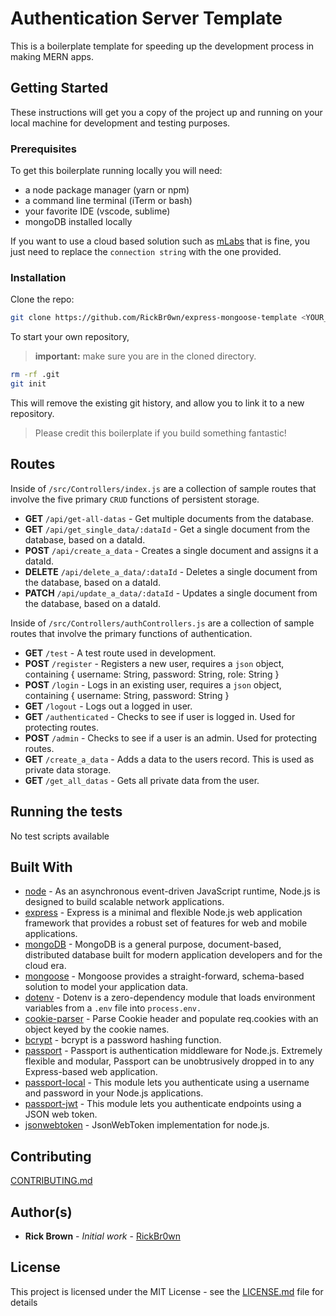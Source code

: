 # Authentication Server Template

This is a boilerplate template for speeding up the development process in making MERN apps.

## Getting Started

These instructions will get you a copy of the project up and running on your local machine for development and testing purposes.

### Prerequisites

To get this boilerplate running locally you will need:

- a node package manager (yarn or npm)
- a command line terminal (iTerm or bash)
- your favorite IDE (vscode, sublime)
- mongoDB installed locally

If you want to use a cloud based solution such as [mLabs](https://mlab.com) that is fine, you just need to replace the `connection string` with the one provided.

### Installation

Clone the repo:

```bash
git clone https://github.com/RickBr0wn/express-mongoose-template <YOUR_PROJECT_NAME> && cd <YOUR_PROJECT_NAME>
```

To start your own repository,

> **important:** make sure you are in the cloned directory.

```bash
rm -rf .git
git init
```

This will remove the existing git history, and allow you to link it to a new repository.

> Please credit this boilerplate if you build something fantastic!

## Routes

Inside of `/src/Controllers/index.js` are a collection of sample routes that involve the five primary `CRUD` functions of persistent storage.

- **GET** `/api/get-all-datas` - Get multiple documents from the database.
- **GET** `/api/get_single_data/:dataId` - Get a single document from the database, based on a dataId.
- **POST** `/api/create_a_data` - Creates a single document and assigns it a dataId.
- **DELETE** `/api/delete_a_data/:dataId` - Deletes a single document from the database, based on a dataId.
- **PATCH** `/api/update_a_data/:dataId` - Updates a single document from the database, based on a dataId.

Inside of `/src/Controllers/authControllers.js` are a collection of sample routes that involve the primary functions of authentication.

- **GET** `/test` - A test route used in development.
- **POST** `/register` - Registers a new user, requires a `json` object, containing { username: String, password: String, role: String }
- **POST** `/login` - Logs in an existing user, requires a `json` object, containing { username: String, password: String }
- **GET** `/logout` - Logs out a logged in user.
- **GET** `/authenticated` - Checks to see if user is logged in. Used for protecting routes.
- **POST** `/admin` - Checks to see if a user is an admin. Used for protecting routes.
- **GET** `/create_a_data` - Adds a data to the users record. This is used as private data storage.
- **GET** `/get_all_datas` - Gets all private data from the user.

## Running the tests

No test scripts available

## Built With

- [node](https://nodejs.org/en/about/) - As an asynchronous event-driven JavaScript runtime, Node.js is designed to build scalable network applications.
- [express](https://expressjs.com) - Express is a minimal and flexible Node.js web application framework that provides a robust set of features for web and mobile applications.
- [mongoDB](https://www.mongodb.com) - MongoDB is a general purpose, document-based, distributed database built for modern application developers and for the cloud era.
- [mongoose](https://mongoosejs.com) - Mongoose provides a straight-forward, schema-based solution to model your application data.
- [dotenv](https://github.com/motdotla/dotenv#readme) - Dotenv is a zero-dependency module that loads environment variables from a `.env` file into `process.env.`
- [cookie-parser](https://github.com/expressjs/cookie-parser#readme) - Parse Cookie header and populate req.cookies with an object keyed by the cookie names.
- [bcrypt](https://github.com/kelektiv/node.bcrypt.js#readme) - bcrypt is a password hashing function.
- [passport](http://www.passportjs.org) - Passport is authentication middleware for Node.js. Extremely flexible and modular, Passport can be unobtrusively dropped in to any Express-based web application.
- [passport-local](http://www.passportjs.org/packages/passport-local/) - This module lets you authenticate using a username and password in your Node.js applications.
- [passport-jwt](http://www.passportjs.org/packages/passport-jwt/) - This module lets you authenticate endpoints using a JSON web token.
- [jsonwebtoken](https://github.com/auth0/node-jsonwebtoken#readme) - JsonWebToken implementation for node.js.

## Contributing

[CONTRIBUTING.md](/CONTRIBUTING.md)

## Author(s)

- **Rick Brown** - _Initial work_ - [RickBr0wn](https://github.com/RickBr0wn)

## License

This project is licensed under the MIT License - see the [LICENSE.md](https://gist.github.com/RickBr0wn/5f95ee6118bb32034e2b94acbd88a99d) file for details
